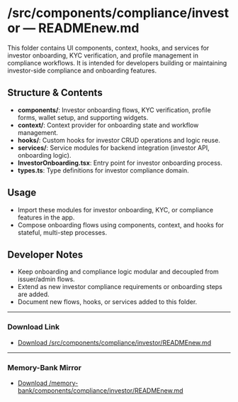 # /src/components/compliance/investor — READMEnew.md

This folder contains UI components, context, hooks, and services for investor onboarding, KYC verification, and profile management in compliance workflows. It is intended for developers building or maintaining investor-side compliance and onboarding features.

## Structure & Contents

- **components/**: Investor onboarding flows, KYC verification, profile forms, wallet setup, and supporting widgets.
- **context/**: Context provider for onboarding state and workflow management.
- **hooks/**: Custom hooks for investor CRUD operations and logic reuse.
- **services/**: Service modules for backend integration (investor API, onboarding logic).
- **InvestorOnboarding.tsx**: Entry point for investor onboarding process.
- **types.ts**: Type definitions for investor compliance domain.

## Usage
- Import these modules for investor onboarding, KYC, or compliance features in the app.
- Compose onboarding flows using components, context, and hooks for stateful, multi-step processes.

## Developer Notes
- Keep onboarding and compliance logic modular and decoupled from issuer/admin flows.
- Extend as new investor compliance requirements or onboarding steps are added.
- Document new flows, hooks, or services added to this folder.

---

### Download Link
- [Download /src/components/compliance/investor/READMEnew.md](sandbox:/Users/neilbatchelor/Cursor/1/src/components/compliance/investor/READMEnew.md)

---

### Memory-Bank Mirror
- [Download /memory-bank/components/compliance/investor/READMEnew.md](sandbox:/Users/neilbatchelor/Cursor/1/memory-bank/components/compliance/investor/READMEnew.md)
